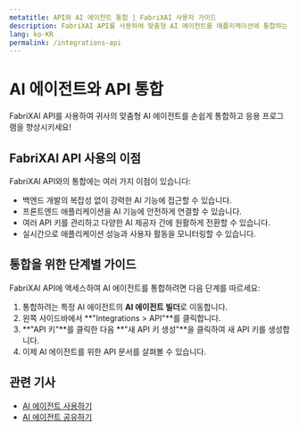 ```yaml
---
metatitle: API와 AI 에이전트 통합 | FabriXAI 사용자 가이드
description: FabriXAI API를 사용하여 맞춤형 AI 에이전트를 애플리케이션에 통합하는 방법을 배우세요.
lang: ko-KR
permalink: /integrations-api
---
```


# AI 에이전트와 API 통합

FabriXAI API를 사용하여 귀사의 맞춤형 AI 에이전트를 손쉽게 통합하고 응용 프로그램을 향상시키세요!

## FabriXAI API 사용의 이점

FabriXAI API와의 통합에는 여러 가지 이점이 있습니다:
- 백엔드 개발의 복잡성 없이 강력한 AI 기능에 접근할 수 있습니다.
- 프론트엔드 애플리케이션을 AI 기능에 안전하게 연결할 수 있습니다.
- 여러 API 키를 관리하고 다양한 AI 제공자 간에 원활하게 전환할 수 있습니다.
- 실시간으로 애플리케이션 성능과 사용자 활동을 모니터링할 수 있습니다.

## 통합을 위한 단계별 가이드

FabriXAI API에 액세스하여 AI 에이전트를 통합하려면 다음 단계를 따르세요:

1. 통합하려는 특정 AI 에이전트의 **AI 에이전트 빌더**로 이동합니다.
2. 왼쪽 사이드바에서 **"Integrations > API"**를 클릭합니다.
3. **"API 키"**를 클릭한 다음 **"새 API 키 생성"**을 클릭하여 새 API 키를 생성합니다.
4. 이제 AI 에이전트를 위한 API 문서를 살펴볼 수 있습니다.

## 관련 기사
- [AI 에이전트 사용하기](/en-us/use-ai-agent)
- [AI 에이전트 공유하기](/en-us/share-ai-agent/)